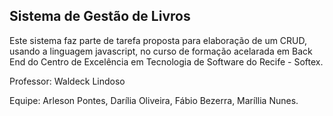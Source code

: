 ## Sistema de Gestão de Livros

  Este sistema faz parte de tarefa proposta para elaboração de um CRUD, usando a linguagem javascript, no curso de formação acelarada em Back End do Centro de Excelência em Tecnologia de Software do Recife - Softex. 

Professor: Waldeck Lindoso

Equipe:  Arleson Pontes, Darília Oliveira, Fábio Bezerra, Maríllia Nunes.
